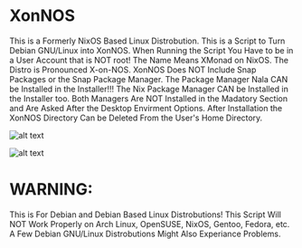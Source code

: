 # XonNOS
This is a Formerly NixOS Based Linux Distrobution.
This is a Script to Turn Debian GNU/Linux into XonNOS.
When Running the Script You Have to be in a User Account that is NOT root!
The Name Means XMonad on NixOS.
The Distro is Pronounced X-on-NOS.
XonNOS Does NOT Include Snap Packages or the Snap Package Manager.
The Package Manager Nala CAN be Installed in the Installer!!!
The Nix Package Manager CAN be Installed in the Installer too.
Both Managers Are NOT Installed in the Madatory Section and Are Asked After the Desktop Envirment Options.
After Installation the XonNOS Directory Can be Deleted From the User's Home Directory.

![alt text](https://github.com/LoganKaval/XonNOS-Pictures/blob/main/xonnos-screenshot.png?raw=true)



![alt text](https://github.com/LoganKaval/XonNOS-Pictures/blob/main/xonnos-screenshot2.png?raw=true)


# WARNING:
This is For Debian and Debian Based Linux Distrobutions!
This Script Will NOT Work Properly on Arch Linux, OpenSUSE, NixOS, Gentoo, Fedora, etc.
A Few Debian GNU/Linux Distrobutions Might Also Experiance Problems.
